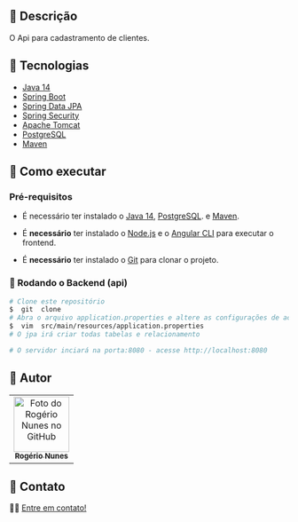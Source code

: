 ## 📝 Descrição
O Api para cadastramento de clientes.


## 📝 Tecnologias
- [Java 14](https://www.oracle.com/br/java/technologies/javase/jdk14-archive-downloads.html)
- [Spring Boot](https://spring.io/projects/spring-boot)
- [Spring Data JPA](https://spring.io/projects/spring-data-jpa)
- [Spring Security](https://spring.io/projects/spring-security)
- [Apache Tomcat](http://tomcat.apache.org/)
- [PostgreSQL](https://www.enterprisedb.com/downloads/postgres-postgresql-downloads)
- [Maven](https://maven.apache.org/)

  
## 📝 Como executar
### Pré-requisitos

- É necessário ter instalado o [Java 14](https://www.oracle.com/br/java/technologies/javase/jdk14-archive-downloads.html), [PostgreSQL](https://www.enterprisedb.com/downloads/postgres-postgresql-downloads). e [Maven](https://maven.apache.org/).
- É **necessário** ter instalado o [Node.js](https://nodejs.org/en/) e o [Angular CLI](https://angular.io/cli) para executar o frontend.

- É **necessário** ter instalado o [Git](https://git-scm.com/) para clonar o projeto.


### 🎲 Rodando o Backend (api)

```bash
# Clone este repositório
$  git  clone
# Abra o arquivo application.properties e altere as configurações de acordo com o seu banco de dados
$  vim  src/main/resources/application.properties
# O jpa irá criar todas tabelas e relacionamento

# O servidor inciará na porta:8080 - acesse http://localhost:8080
```

## 📝 Autor

  
<center>
<table>
<tr>
<td  align="center">
<a  href="https://github.com/rogeriornunes" target="_blank">
<img  src="https://avatars.githubusercontent.com/u/80980856?v=4"  width="100px;"  alt="Foto do Rogério Nunes no GitHub"/><br>
<sub>
<b>Rogério Nunes</b>
</sub>
</a>
</td>
</tr>
</table>
</center>
  

## 📝 Contato

👋🏽 [Entre em contato!](https://www.linkedin.com/in/rogerioricardonunes/)


